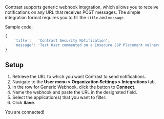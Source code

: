 <!--
title: "Generic Webhook Integration"
description: "Integrating Generic Webhooks with Contrast"
tags: "Admin organization settings integrations generic webhook"
-->


Contrast supports generic webhook integration, which allows you to receive notifications on any URL that receives POST messages. The simple integration format requires you to fill the `title` and `message`.

Sample code:

```javascript
{
	'title':   'Contrast Security Notification',
	'message': 'Test User commented on a Insecure JSP Placement vulnerability in WebGoat. \"Fixed in CVE-2015\"'
}
```

## Setup

1. Retrieve the URL to which you want Contrast to send notifications.
2. Navigate to the **User menu > Organization Settings > Integrations** tab.
3. In the row for Generic Webhook, click the button to **Connect**.
4. Name the webhook and paste the URL in the designated field.
5. Select the application(s) that you want to filter.
6. Click **Save**.

You are connected!

